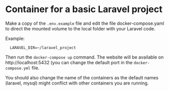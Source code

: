 # Container for a basic Laravel project
Make a copy of the `.env.example` file and edit the file docker-compose.yaml to direct the mounted volume to the local folder with your Laravel code.

Example: 
```
  LARAVEL_DIR=~/laravel_project
```

Then run the `docker-compose up` command. The website will be available on http://localhost:5432 (you can change the default port in the `docker-compose.yml` file.

You should also change the name of the containers as the default names (laravel, mysql) might conflict with other containers you are running.
